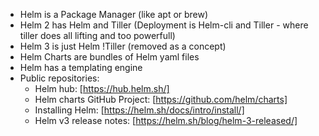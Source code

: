- Helm is a  Package Manager (like apt or brew)
- Helm 2 has Helm and Tiller (Deployment is Helm-cli and Tiller - where tiller does all lifting and too powerfull)
- Helm 3 is just Helm !Tiller (removed as a concept)
- Helm Charts are bundles of Helm yaml files
- Helm has a templating engine
- Public repositories:
	- Helm hub: [https://hub.helm.sh/]
	- Helm charts GitHub Project: [https://github.com/helm/charts]
	- Installing Helm: [https://helm.sh/docs/intro/install/]
	- Helm v3 release notes: [https://helm.sh/blog/helm-3-released/]